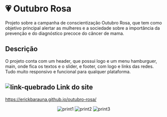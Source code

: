 # :heartpulse: Outubro Rosa
Projeto sobre a campanha de conscientização Outubro Rosa, que tem como objetivo principal alertar as mulheres e a sociedade sobre a importância da prevenção e do diagnóstico precoce do câncer de mama.
 
 ## Descrição
O projeto conta com um header, que possui logo e um menu hamburguer, main, onde fica os textos e o slider, e footer, com logo e links das redes. Tudo muito responsivo e funcional para qualquer plataforma.

## ![link-quebrado](https://user-images.githubusercontent.com/98670029/193427214-49ca4dc9-c9ac-445e-b63b-79ba0f79fbc8.png) Link do site
https://erickbarauna.github.io/outubro-rosa/
  <div align="center">
  
 
   ![print1](https://user-images.githubusercontent.com/98670029/196007845-dfa5ea42-1054-48d1-b238-fe85ebb30d83.PNG)
   ![print2](https://user-images.githubusercontent.com/98670029/196007872-2a75e7fc-f975-4d08-a230-26174816bd05.PNG)
   ![print3](https://user-images.githubusercontent.com/98670029/196007875-23221992-6310-47d0-8d75-da21dd9aab49.PNG)
  
  </div>


